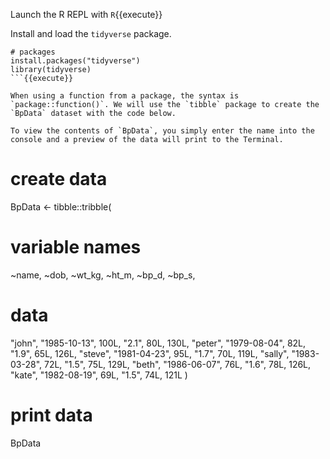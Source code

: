 Launch the R REPL with `R`{{execute}}

Install and load the `tidyverse` package.

```
# packages
install.packages("tidyverse")
library(tidyverse)
```{{execute}}

When using a function from a package, the syntax is `package::function()`. We will use the `tibble` package to create the `BpData` dataset with the code below.

To view the contents of `BpData`, you simply enter the name into the console and a preview of the data will print to the Terminal.

```
# create data
BpData <- tibble::tribble(
  # variable names
  ~name, ~dob, ~wt_kg, ~ht_m, ~bp_d, ~bp_s,
  # data
  "john", "1985-10-13", 100L, "2.1", 80L, 130L,
  "peter", "1979-08-04", 82L, "1.9", 65L, 126L,
  "steve", "1981-04-23", 95L, "1.7", 70L, 119L,
  "sally", "1983-03-28", 72L, "1.5", 75L, 129L,
  "beth", "1986-06-07", 76L, "1.6", 78L, 126L,
  "kate", "1982-08-19", 69L, "1.5", 74L, 121L
)
# print data
BpData
```{{execute}}

